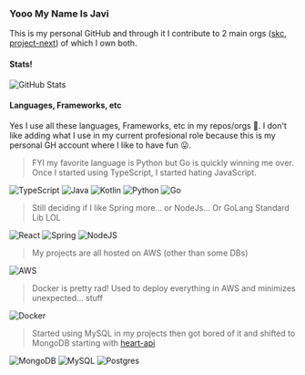 ### Yooo My Name Is Javi

<!--
**rtomyj/rtomyj** is a ✨ _special_ ✨ repository because its `README.md` (this file) appears on your GitHub profile.

Here are some ideas to get you started:

- 🔭 I’m currently working on ...
- 🌱 I’m currently learning ...
- 👯 I’m looking to collaborate on ...
- 🤔 I’m looking for help with ...
- 💬 Ask me about ...
- 📫 How to reach me: ...
- 😄 Pronouns: ...
- ⚡ Fun fact: ...
-->

This is my personal GitHub and through it I contribute to 2 main orgs ([skc](https://github.com/ygo-skc), [project-next](https://github.com/project-next)) of which I own both.

#### Stats!

![GitHub Stats](https://github-readme-stats.vercel.app/api?username=rtomyj&show_icons=true&theme=tokyonight)

#### Languages, Frameworks, etc

Yes I use all these languages, Frameworks, etc in my repos/orgs 🫠. I don't like adding what I use in my current profesional role because this is my personal GH account where I like to have fun 😛. 

> FYI my favorite language is Python but Go is quickly winning me over. Once I started using TypeScript, I started hating JavaScript.

![TypeScript](https://img.shields.io/badge/typescript-%23007ACC.svg?style=for-the-badge&logo=typescript&logoColor=white)
![Java](https://img.shields.io/badge/java-%23ED8B00.svg?style=for-the-badge&logo=java&logoColor=white)
![Kotlin](https://img.shields.io/badge/kotlin-%230095D5.svg?style=for-the-badge&logo=kotlin&logoColor=white)
![Python](https://img.shields.io/badge/python-3670A0?style=for-the-badge&logo=python&logoColor=ffdd54)
![Go](https://img.shields.io/badge/go-%2300ADD8.svg?style=for-the-badge&logo=go&logoColor=white)

> Still deciding if I like Spring more... or NodeJs... Or GoLang Standard Lib LOL

![React](https://img.shields.io/badge/react-%2320232a.svg?style=for-the-badge&logo=react&logoColor=%2361DAFB)
![Spring](https://img.shields.io/badge/spring-%236DB33F.svg?style=for-the-badge&logo=spring&logoColor=white)
![NodeJS](https://img.shields.io/badge/node.js-6DA55F?style=for-the-badge&logo=node.js&logoColor=white)

> My projects are all hosted on AWS (other than some DBs)

![AWS](https://img.shields.io/badge/AWS-%23FF9900.svg?style=for-the-badge&logo=amazon-aws&logoColor=white)

> Docker is pretty rad! Used to deploy everything in AWS and minimizes unexpected... stuff

![Docker](https://img.shields.io/badge/docker-%230db7ed.svg?style=for-the-badge&logo=docker&logoColor=white)

> Started using MySQL in my projects then got bored of it and shifted to MongoDB starting with [heart-api](https://github.com/project-next/heart-api)

![MongoDB](https://img.shields.io/badge/MongoDB-%234ea94b.svg?style=for-the-badge&logo=mongodb&logoColor=white)
![MySQL](https://img.shields.io/badge/mysql-%2300f.svg?style=for-the-badge&logo=mysql&logoColor=white)
![Postgres](https://img.shields.io/badge/postgres-%23316192.svg?style=for-the-badge&logo=postgresql&logoColor=white)
